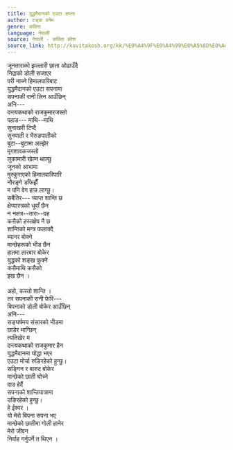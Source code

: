 ```yaml
---
title: युद्धमैदानको एउटा सपना
author: टङ्क वनेम
genre: कविता
language: नेपाली
source: नेपाली - कविता कोश
source_link: http://kavitakosh.org/kk/%E0%A4%9F%E0%A4%99%E0%A5%8D%E0%A4%95_%E0%A4%B5%E0%A4%A8%E0%A5%87%E0%A4%AE
---
```


जूनताराको झल्लारी छाता ओढाउँदै  
निद्राको डोली सजाएर  
परी नाच्ने हिमालपारिबाट  
युद्धमैदानको एउटा सपनामा  
सपनाकी रानी लिन आउँछिन्  
अनि---  
दन्त्यकथाको राजकुमारजस्तो  
पहाड--- माथि--माथि  
सुनाखरी टिप्दै  
सुनपाती र भैरुङपातीको  
बुटा--बुटामा अल्झेर  
मृगशावकजस्तो  
लुकामारी खेल्न थाल्छु  
जूनको आभामा  
मुस्कुराएको हिमालवारिपारि  
नौरङ्गे डाँफेझैँ  
म पनि वेग हान्न लाग्छु।  
सबैतिर--- व्याप्त शान्ति छ  
क्षेप्यास्त्रको धूवाँ छैन  
न नक्षत्र--तारा--ग्रह  
कसैको हस्तक्षेप नै छ  
शान्तिको मन्त्र फलाक्दै  
ब्यानर बोक्ने  
मान्छेहरूको भीड छैन  
हातमा तारबार बोकेर  
युद्धको शङ्ख फुक्ने  
कसैमाथि कसैको  
इख छैन ।  
   
अहो, कस्तो शान्ति ।  
तर सपनाकी रानी फेरि---  
बिपनाको डोली बोकेर आउँछिन्  
अनि---  
सङ्घर्षमय संसारको भीडमा  
छाडेर भाग्छिन्  
त्यतिखेर म  
दन्त्यकथाको राजकुमार हैन  
युद्धमैदानमा योद्धा भएर  
एउटा मोर्चा रुङिरहेको हुन्छु।  
सङ्गिन र बारुद बोकेर  
मान्छेको छाती घोच्ने  
दाउ हेर्दै  
सपनाको शान्तियात्रामा  
उङिरहेको हुन्छु।  
हे ईश्वर ।  
यो मेरो बिपना सपना भए  
मान्छेको छातीमा गोली हानेर  
मेरो जीवन  
निर्वाह गर्नुपर्ने त थिएन ।
